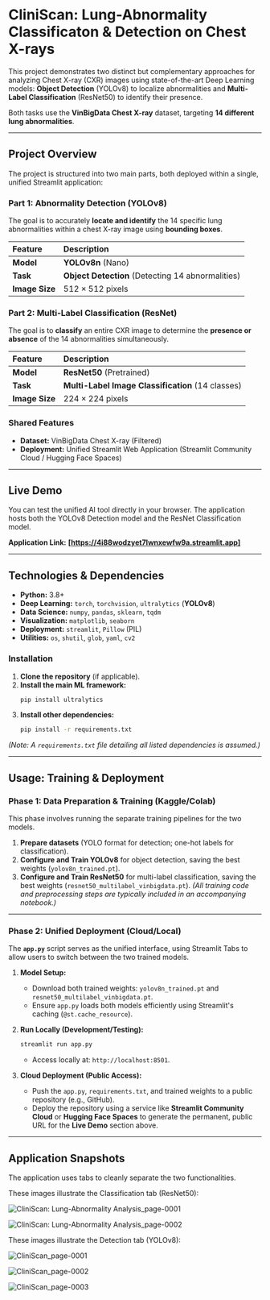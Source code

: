 # CliniScan: Lung-Abnormality Classificaton & Detection on Chest X-rays

This project demonstrates two distinct but complementary approaches for analyzing Chest X-ray (CXR) images using state-of-the-art Deep Learning models: **Object Detection** (YOLOv8) to localize abnormalities and **Multi-Label Classification** (ResNet50) to identify their presence.

Both tasks use the **VinBigData Chest X-ray** dataset, targeting **14 different lung abnormalities**.

---

## Project Overview

The project is structured into two main parts, both deployed within a single, unified Streamlit application:

### Part 1: Abnormality Detection (YOLOv8)

The goal is to accurately **locate and identify** the 14 specific lung abnormalities within a chest X-ray image using **bounding boxes**.

| Feature | Description |
| :--- | :--- |
| **Model** | **YOLOv8n** (Nano) |
| **Task** | **Object Detection** (Detecting 14 abnormalities) |
| **Image Size** | $512 \times 512$ pixels |

### Part 2: Multi-Label Classification (ResNet)

The goal is to **classify** an entire CXR image to determine the **presence or absence** of the 14 abnormalities simultaneously.

| Feature | Description |
| :--- | :--- |
| **Model** | **ResNet50** (Pretrained) |
| **Task** | **Multi-Label Image Classification** (14 classes) |
| **Image Size** | $224 \times 224$ pixels |

### Shared Features
* **Dataset:** VinBigData Chest X-ray (Filtered)
* **Deployment:** Unified Streamlit Web Application (Streamlit Community Cloud / Hugging Face Spaces)

---

##  Live Demo

You can test the unified AI tool directly in your browser. The application hosts both the YOLOv8 Detection model and the ResNet Classification model.

**Application Link:** **[https://4i88wodzyet7lwnxewfw9a.streamlit.app]**

---

## Technologies & Dependencies

* **Python:** $3.8+$
* **Deep Learning:** `torch`, `torchvision`, `ultralytics` (**YOLOv8**)
* **Data Science:** `numpy`, `pandas`, `sklearn`, `tqdm`
* **Visualization:** `matplotlib`, `seaborn`
* **Deployment:** `streamlit`, `Pillow` (PIL)
* **Utilities:** `os`, `shutil`, `glob`, `yaml`, `cv2`

### Installation

1.  **Clone the repository** (if applicable).
2.  **Install the main ML framework:**
    ```bash
    pip install ultralytics
    ```
3.  **Install other dependencies:**
    ```bash
    pip install -r requirements.txt
    ```
*(Note: A `requirements.txt` file detailing all listed dependencies is assumed.)*

---

## Usage: Training & Deployment

### Phase 1: Data Preparation & Training (Kaggle/Colab)

This phase involves running the separate training pipelines for the two models.

1.  **Prepare datasets** (YOLO format for detection; one-hot labels for classification).
2.  **Configure and Train YOLOv8** for object detection, saving the best weights (`yolov8n_trained.pt`).
3.  **Configure and Train ResNet50** for multi-label classification, saving the best weights (`resnet50_multilabel_vinbigdata.pt`).
*(All training code and preprocessing steps are typically included in an accompanying notebook.)*

---

### Phase 2: Unified Deployment (Cloud/Local)

The **`app.py`** script serves as the unified interface, using Streamlit Tabs to allow users to switch between the two trained models.

1.  **Model Setup:**
    * Download both trained weights: `yolov8n_trained.pt` and `resnet50_multilabel_vinbigdata.pt`.
    * Ensure `app.py` loads both models efficiently using Streamlit's caching (`@st.cache_resource`).

2.  **Run Locally (Development/Testing):**
    ```bash
    streamlit run app.py
    ```
    * Access locally at: `http://localhost:8501`.

3.  **Cloud Deployment (Public Access):**
    * Push the `app.py`, `requirements.txt`, and trained weights to a public repository (e.g., GitHub).
    * Deploy the repository using a service like **Streamlit Community Cloud** or **Hugging Face Spaces** to generate the permanent, public URL for the **Live Demo** section above.

---

## Application Snapshots

The application uses tabs to cleanly separate the two functionalities. 

These images illustrate the Classification tab (ResNet50):

![CliniScan: Lung-Abnormality Analysis_page-0001](https://github.com/user-attachments/assets/5bbf456d-a573-4485-8f6e-0f49dcaa6aed)

![CliniScan: Lung-Abnormality Analysis_page-0002](https://github.com/user-attachments/assets/8c24ddf7-9256-4d0e-9654-50f874119b5d)

These images illustrate the Detection tab (YOLOv8):

![CliniScan_page-0001](https://github.com/user-attachments/assets/defb1e94-4582-41da-80b2-81d690630a0e)

![CliniScan_page-0002](https://github.com/user-attachments/assets/c9b98e7a-4695-47d7-b7e9-366c4acc9cc9)

![CliniScan_page-0003](https://github.com/user-attachments/assets/4b68c5e5-d6e1-42f1-a107-2b2f7ce09593)







